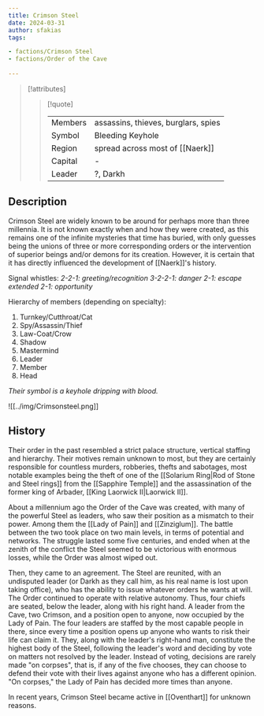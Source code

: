 ```yaml
---
title: Crimson Steel
date: 2024-03-31
author: sfakias
tags:

- factions/Crimson Steel
- factions/Order of the Cave
 
---
```

> [!attributes]
> 
> > [!quote]
> >
> > | | |
> > | --- | --- |
> > | Members | assassins, thieves, burglars, spies |
> > | Symbol | Bleeding Keyhole |
> > | Region | spread across most of [[Naerk]] |
> > | Capital | - |
> > | Leader | ?, Darkh |

## Description

Crimson Steel are widely known to be around for perhaps more than three millennia. It is not known exactly when and how they were created, as this remains one of the infinite mysteries that time has buried, with only guesses being the unions of three or more corresponding orders or the intervention of superior beings and/or demons for its creation. However, it is certain that it has directly influenced the development of [[Naerk]]'s history.

Signal whistles:
_2-2-1: greeting/recognition_
_3-2-2-1: danger_
_2-1: escape_
_extended 2-1: opportunity_

Hierarchy of members (depending on specialty):

1) Turnkey/Cutthroat/Cat
2) Spy/Assassin/Thief
3) Law-Coat/Crow
4) Shadow
5) Mastermind
6) Leader
7) Member
8) Head

_Their symbol is a keyhole dripping with blood._

![[../img/Crimsonsteel.png]]

## History

Their order in the past resembled a strict palace structure, vertical staffing and hierarchy. Their motives remain unknown to most, but they are certainly responsible for countless murders, robberies, thefts and sabotages, most notable examples being the theft of one of the [[Solarium Ring|Rod of Stone and Steel rings]] from the [[Sapphire Temple]] and the assassination of the former king of Arbader, [[King Laorwick II|Laorwick II]].

About a millennium ago the Order of the Cave was created, with many of the powerful Steel as leaders, who saw their position as a mismatch to their power. Among them the [[Lady of Pain]] and [[Zinziglum]]. The battle between the two took place on two main levels, in terms of potential and networks. The struggle lasted some five centuries, and ended when at the zenith of the conflict the Steel seemed to be victorious with enormous losses, while the Order was almost wiped out.

Then, they came to an agreement. The Steel are reunited, with an undisputed leader (or Darkh as they call him, as his real name is lost upon taking office), who has the ability to issue whatever orders he wants at will. The Order continued to operate with relative autonomy. Thus, four chiefs are seated, below the leader, along with his right hand. A leader from the Cave, two Crimson, and a position open to anyone, now occupied by the Lady of Pain. The four leaders are staffed by the most capable people in there, since every time a position opens up anyone who wants to risk their life can claim it. They, along with the leader's right-hand man, constitute the highest body of the Steel, following the leader's word and deciding by vote on matters not resolved by the leader. Instead of voting, decisions are rarely made "on corpses", that is, if any of the five chooses, they can choose to defend their vote with their lives against anyone who has a different opinion. "On corpses," the Lady of Pain has decided more times than anyone.

In recent years, Crimson Steel became active in [[Oventhart]] for unknown reasons.
